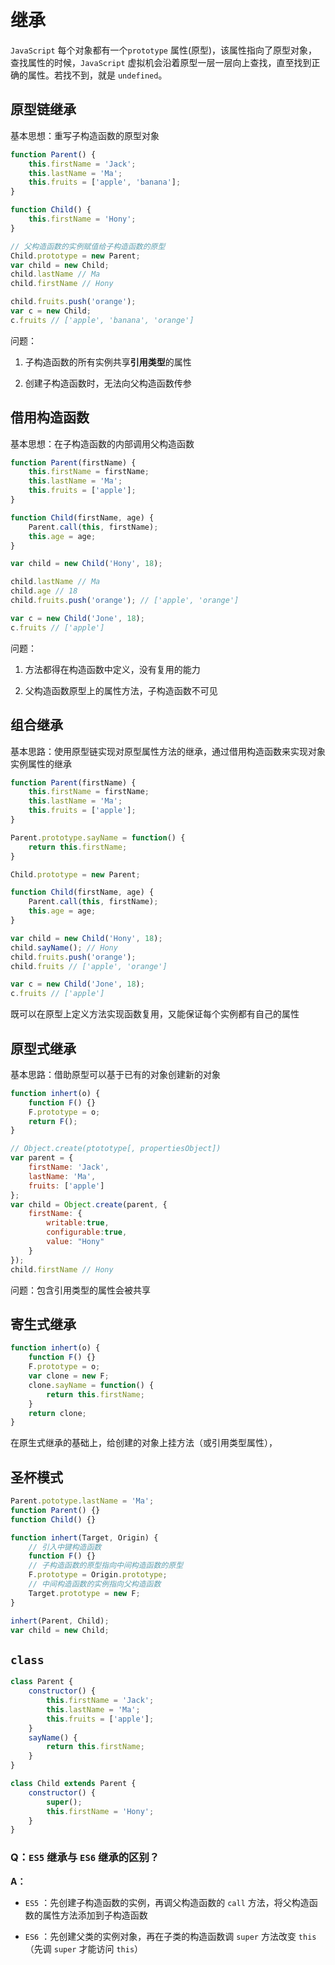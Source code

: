 # 继承

`JavaScript` 每个对象都有一个`prototype` 属性(原型)，该属性指向了原型对象，查找属性的时候，`JavaScript` 虚拟机会沿着原型一层一层向上查找，直至找到正确的属性。若找不到，就是 `undefined`。



## 原型链继承

基本思想：重写子构造函数的原型对象



```js
function Parent() {
    this.firstName = 'Jack';
    this.lastName = 'Ma';
    this.fruits = ['apple', 'banana'];
}

function Child() {
    this.firstName = 'Hony';
}

// 父构造函数的实例赋值给子构造函数的原型
Child.prototype = new Parent;
var child = new Child;
child.lastName // Ma
child.firstName // Hony

child.fruits.push('orange');
var c = new Child;
c.fruits // ['apple', 'banana', 'orange']
```

问题：

1. 子构造函数的所有实例共享**引用类型**的属性

2. 创建子构造函数时，无法向父构造函数传参



## 借用构造函数

基本思想：在子构造函数的内部调用父构造函数



```js
function Parent(firstName) {
    this.firstName = firstName;
    this.lastName = 'Ma';
    this.fruits = ['apple'];
}

function Child(firstName, age) {
    Parent.call(this, firstName);
    this.age = age;
}

var child = new Child('Hony', 18);

child.lastName // Ma
child.age // 18
child.fruits.push('orange'); // ['apple', 'orange']

var c = new Child('Jone', 18);
c.fruits // ['apple']
```

问题：

1. 方法都得在构造函数中定义，没有复用的能力

2. 父构造函数原型上的属性方法，子构造函数不可见



## 组合继承

基本思路：使用原型链实现对原型属性方法的继承，通过借用构造函数来实现对象实例属性的继承



```js
function Parent(firstName) {
    this.firstName = firstName;
    this.lastName = 'Ma';
    this.fruits = ['apple'];
}

Parent.prototype.sayName = function() {
    return this.firstName;
}

Child.prototype = new Parent;

function Child(firstName, age) {
    Parent.call(this, firstName);
    this.age = age;
}

var child = new Child('Hony', 18);
child.sayName(); // Hony
child.fruits.push('orange');
child.fruits // ['apple', 'orange']

var c = new Child('Jone', 18);
c.fruits // ['apple']
```

既可以在原型上定义方法实现函数复用，又能保证每个实例都有自己的属性



## 原型式继承

基本思路：借助原型可以基于已有的对象创建新的对象



```js
function inhert(o) {
    function F() {}
    F.prototype = o;
    return F();
}
```

```js
// Object.create(ptototype[, propertiesObject])
var parent = {
    firstName: 'Jack',
    lastName: 'Ma',
    fruits: ['apple']
};
var child = Object.create(parent, {
    firstName: { 
        writable:true,
        configurable:true,
        value: "Hony" 
    }
});
child.firstName // Hony
```

问题：包含引用类型的属性会被共享



## 寄生式继承

```js
function inhert(o) {
    function F() {}
    F.prototype = o;
    var clone = new F;
    clone.sayName = function() {
        return this.firstName;
    }
    return clone;
}
```

在原生式继承的基础上，给创建的对象上挂方法（或引用类型属性），



## 圣杯模式

```js
Parent.pototype.lastName = 'Ma';
function Parent() {}
function Child() {}

function inhert(Target, Origin) {
    // 引入中键构造函数
    function F() {}
    // 子构造函数的原型指向中间构造函数的原型
    F.prototype = Origin.prototype;
    // 中间构造函数的实例指向父构造函数
    Target.prototype = new F;
}

inhert(Parent, Child);
var child = new Child;
```



## `class`

```js
class Parent {
    constructor() {
        this.firstName = 'Jack';
        this.lastName = 'Ma';
        this.fruits = ['apple'];
    }
    sayName() {
        return this.firstName;
    }
}

class Child extends Parent {
    constructor() {
    	super();
        this.firstName = 'Hony';
    }
}
```



### Q：`ES5` 继承与 `ES6` 继承的区别？ 

**A：**

* `ES5` ：先创建子构造函数的实例，再调父构造函数的 `call` 方法，将父构造函数的属性方法添加到子构造函数

* `ES6` ：先创建父类的实例对象，再在子类的构造函数调 `super` 方法改变 `this`（先调 `super` 才能访问 `this`）


